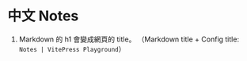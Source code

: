 # 中文 Notes

1. Markdown 的 h1 會變成網頁的 title。
   （Markdown title + Config title: `Notes | VitePress Playground`）
